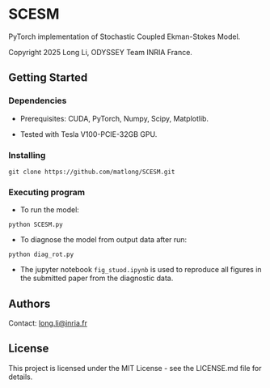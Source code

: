 # SCESM
PyTorch implementation of Stochastic Coupled Ekman-Stokes Model.

Copyright 2025 Long Li, ODYSSEY Team INRIA France.

## Getting Started

### Dependencies

* Prerequisites: CUDA, PyTorch, Numpy, Scipy, Matplotlib.

* Tested with Tesla V100-PCIE-32GB GPU.

### Installing

```
git clone https://github.com/matlong/SCESM.git
```

### Executing program

* To run the model:
```
python SCESM.py
```

* To diagnose the model from output data after run:
```
python diag_rot.py
```

* The jupyter notebook `fig_stuod.ipynb` is used to reproduce all figures in the submitted paper from the diagnostic data. 

<!---
## Help

Any advise for common problems or issues.
```
command to run if program contains helper info
```
-->

## Authors

Contact: long.li@inria.fr

## License

This project is licensed under the MIT License - see the LICENSE.md file for details.

<!---
Inspiration, code snippets, etc.
* [awesome-readme](https://github.com/matiassingers/awesome-readme)
* [PurpleBooth](https://gist.github.com/PurpleBooth/109311bb0361f32d87a2)
* [dbader](https://github.com/dbader/readme-template)
* [zenorocha](https://gist.github.com/zenorocha/4526327)
* [fvcproductions](https://gist.github.com/fvcproductions/1bfc2d4aecb01a834b46)
-->
